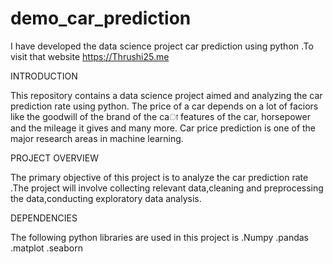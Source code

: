# demo_car_prediction
I have developed the data science project car prediction using python .To visit that website https://Thrushi25.me

INTRODUCTION

This repository contains a data science project aimed and analyzing the car prediction  rate using python. The price of a car depends on a lot of faciors like the goodwill of the brand of the caা features of the car, horsepower and the mileage it gives and many more. Car price prediction is one of the major research areas in machine learning. 

PROJECT OVERVIEW

The primary objective of this project is to analyze the car prediction rate .The project will involve collecting relevant data,cleaning and preprocessing the data,conducting exploratory data analysis.

DEPENDENCIES

The following python libraries are used in this project is
.Numpy
.pandas
.matplot
.seaborn

